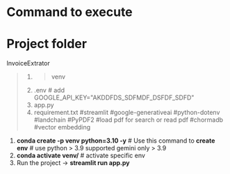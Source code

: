 # Command to execute

# Project folder
InvoiceExtrator
>  1. >venv
>  2. .env # add GOOGLE_API_KEY="AKDDFDS_SDFMDF_DSFDF_SDFD"
>  3. app.py
>  4. requirement.txt
        #streamlit
>       #google-generativeai
>       #python-dotenv
>       #landchain
>       #PyPDF2 #load pdf for search or read pdf
>       #chormadb #vector embedding

1. **conda create -p venv python=3.10 -y** # Use this command to **create env** # use python > 3.9 supported gemini only > 3.9 
2. **conda activate venv/** # activate specific env
3. Run the project ->  **streamlit run app.py**
